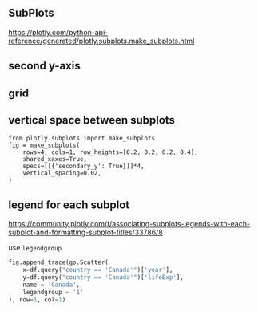 ## SubPlots
https://plotly.com/python-api-reference/generated/plotly.subplots.make_subplots.html

## second y-axis

## grid

## vertical space between subplots
```
from plotly.subplots import make_subplots
fig = make_subplots(
    rows=4, cols=1, row_heights=[0.2, 0.2, 0.2, 0.4], 
    shared_xaxes=True, 
    specs=[[{'secondary_y': True}]]*4,
    vertical_spacing=0.02,
)
```
## legend for each subplot
https://community.plotly.com/t/associating-subplots-legends-with-each-subplot-and-formatting-subplot-titles/33786/8

use `legendgroup`
```py
fig.append_trace(go.Scatter(
    x=df.query("country == 'Canada'")['year'],
    y=df.query("country == 'Canada'")['lifeExp'],
    name = 'Canada',
    legendgroup = '1'
), row=1, col=1)
```
